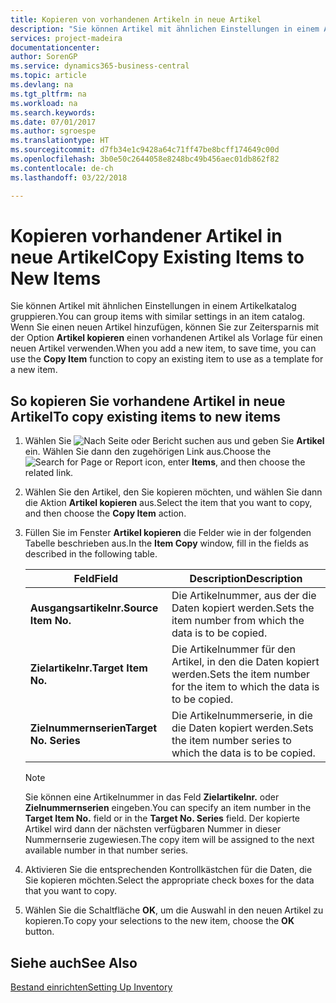 ```yaml
---
title: Kopieren von vorhandenen Artikeln in neue Artikel
description: "Sie können Artikel mit ähnlichen Einstellungen in einem Artikelkatalog gruppieren. Wenn Sie einen neuen Artikel hinzufügen, können Sie zur Zeitersparnis mit der Option **Artikel kopieren** einen vorhandenen Artikel als Vorlage für einen neuen Artikel verwenden."
services: project-madeira
documentationcenter: 
author: SorenGP
ms.service: dynamics365-business-central
ms.topic: article
ms.devlang: na
ms.tgt_pltfrm: na
ms.workload: na
ms.search.keywords: 
ms.date: 07/01/2017
ms.author: sgroespe
ms.translationtype: HT
ms.sourcegitcommit: d7fb34e1c9428a64c71ff47be8bcff174649c00d
ms.openlocfilehash: 3b0e50c2644058e8248bc49b456aec01db862f82
ms.contentlocale: de-ch
ms.lasthandoff: 03/22/2018

---
```

# <a name="copy-existing-items-to-new-items"></a><span data-ttu-id="2ef99-104">Kopieren vorhandener Artikel in neue Artikel</span><span class="sxs-lookup"><span data-stu-id="2ef99-104">Copy Existing Items to New Items</span></span>
<span data-ttu-id="2ef99-105">Sie können Artikel mit ähnlichen Einstellungen in einem Artikelkatalog gruppieren.</span><span class="sxs-lookup"><span data-stu-id="2ef99-105">You can group items with similar settings in an item catalog.</span></span> <span data-ttu-id="2ef99-106">Wenn Sie einen neuen Artikel hinzufügen, können Sie zur Zeitersparnis mit der Option **Artikel kopieren** einen vorhandenen Artikel als Vorlage für einen neuen Artikel verwenden.</span><span class="sxs-lookup"><span data-stu-id="2ef99-106">When you add a new item, to save time, you can use the **Copy Item** function to copy an existing item to use as a template for a new item.</span></span>  

## <a name="to-copy-existing-items-to-new-items"></a><span data-ttu-id="2ef99-107">So kopieren Sie vorhandene Artikel in neue Artikel</span><span class="sxs-lookup"><span data-stu-id="2ef99-107">To copy existing items to new items</span></span>  

1.  <span data-ttu-id="2ef99-108">Wählen Sie ![Nach Seite oder Bericht suchen](../../media/ui-search/search_small.png "Symbol nach Seite oder Bericht suchen") aus und geben Sie **Artikel** ein. Wählen Sie dann den zugehörigen Link aus.</span><span class="sxs-lookup"><span data-stu-id="2ef99-108">Choose the ![Search for Page or Report](../../media/ui-search/search_small.png "Search for Page or Report icon") icon, enter **Items**, and then choose the related link.</span></span>  
2.  <span data-ttu-id="2ef99-109">Wählen Sie den Artikel, den Sie kopieren möchten, und wählen Sie dann die Aktion **Artikel kopieren** aus.</span><span class="sxs-lookup"><span data-stu-id="2ef99-109">Select the item that you want to copy, and then choose the **Copy Item** action.</span></span>  
3.  <span data-ttu-id="2ef99-110">Füllen Sie im Fenster **Artikel kopieren** die Felder wie in der folgenden Tabelle beschrieben aus.</span><span class="sxs-lookup"><span data-stu-id="2ef99-110">In the **Item Copy** window, fill in the fields as described in the following table.</span></span>  

    |<span data-ttu-id="2ef99-111">Feld</span><span class="sxs-lookup"><span data-stu-id="2ef99-111">Field</span></span>|<span data-ttu-id="2ef99-112">Description</span><span class="sxs-lookup"><span data-stu-id="2ef99-112">Description</span></span>|  
    |---------------------------------|---------------------------------------|  
    |<span data-ttu-id="2ef99-113">**Ausgangsartikelnr.**</span><span class="sxs-lookup"><span data-stu-id="2ef99-113">**Source Item No.**</span></span>|<span data-ttu-id="2ef99-114">Die Artikelnummer, aus der die Daten kopiert werden.</span><span class="sxs-lookup"><span data-stu-id="2ef99-114">Sets the item number from which the data is to be copied.</span></span>|  
    |<span data-ttu-id="2ef99-115">**Zielartikelnr.**</span><span class="sxs-lookup"><span data-stu-id="2ef99-115">**Target Item No.**</span></span>|<span data-ttu-id="2ef99-116">Die Artikelnummer für den Artikel, in den die Daten kopiert werden.</span><span class="sxs-lookup"><span data-stu-id="2ef99-116">Sets the item number for the item to which the data is to be copied.</span></span>|  
    |<span data-ttu-id="2ef99-117">**Zielnummernserien**</span><span class="sxs-lookup"><span data-stu-id="2ef99-117">**Target No. Series**</span></span>|<span data-ttu-id="2ef99-118">Die Artikelnummerserie, in die die Daten kopiert werden.</span><span class="sxs-lookup"><span data-stu-id="2ef99-118">Sets the item number series to which the data is to be copied.</span></span>|  

    > [!NOTE]  
    >  <span data-ttu-id="2ef99-119">Sie können eine Artikelnummer in das Feld **Zielartikelnr.** oder **Zielnummernserien** eingeben.</span><span class="sxs-lookup"><span data-stu-id="2ef99-119">You can specify an item number in the **Target Item No.** field or in the **Target No. Series** field.</span></span> <span data-ttu-id="2ef99-120">Der kopierte Artikel wird dann der nächsten verfügbaren Nummer in dieser Nummernserie zugewiesen.</span><span class="sxs-lookup"><span data-stu-id="2ef99-120">The copy item will be assigned to the next available number in that number series.</span></span>  

4.  <span data-ttu-id="2ef99-121">Aktivieren Sie die entsprechenden Kontrollkästchen für die Daten, die Sie kopieren möchten.</span><span class="sxs-lookup"><span data-stu-id="2ef99-121">Select the appropriate check boxes for the data that you want to copy.</span></span>  
5.  <span data-ttu-id="2ef99-122">Wählen Sie die Schaltfläche **OK**, um die Auswahl in den neuen Artikel zu kopieren.</span><span class="sxs-lookup"><span data-stu-id="2ef99-122">To copy your selections to the new item, choose the **OK** button.</span></span>  

## <a name="see-also"></a><span data-ttu-id="2ef99-123">Siehe auch</span><span class="sxs-lookup"><span data-stu-id="2ef99-123">See Also</span></span>  
[<span data-ttu-id="2ef99-124">Bestand einrichten</span><span class="sxs-lookup"><span data-stu-id="2ef99-124">Setting Up Inventory</span></span>](../../inventory-setup-inventory.md)


